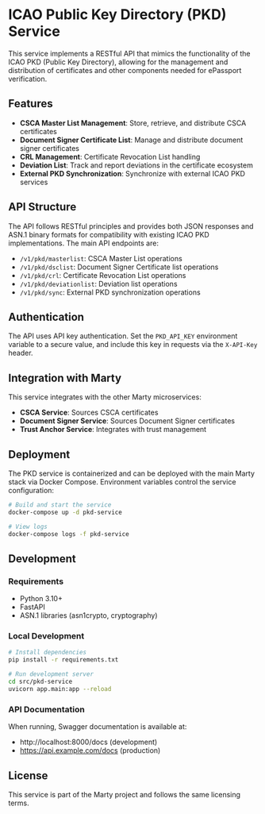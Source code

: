 # ICAO Public Key Directory (PKD) Service

This service implements a RESTful API that mimics the functionality of the ICAO PKD (Public Key Directory), 
allowing for the management and distribution of certificates and other components needed for ePassport verification.

## Features

- **CSCA Master List Management**: Store, retrieve, and distribute CSCA certificates
- **Document Signer Certificate List**: Manage and distribute document signer certificates
- **CRL Management**: Certificate Revocation List handling
- **Deviation List**: Track and report deviations in the certificate ecosystem
- **External PKD Synchronization**: Synchronize with external ICAO PKD services

## API Structure

The API follows RESTful principles and provides both JSON responses and ASN.1 binary formats for compatibility
with existing ICAO PKD implementations. The main API endpoints are:

- `/v1/pkd/masterlist`: CSCA Master List operations
- `/v1/pkd/dsclist`: Document Signer Certificate list operations
- `/v1/pkd/crl`: Certificate Revocation List operations
- `/v1/pkd/deviationlist`: Deviation list operations
- `/v1/pkd/sync`: External PKD synchronization operations

## Authentication

The API uses API key authentication. Set the `PKD_API_KEY` environment variable to a secure value, and include this key in
requests via the `X-API-Key` header.

## Integration with Marty

This service integrates with the other Marty microservices:

- **CSCA Service**: Sources CSCA certificates
- **Document Signer Service**: Sources Document Signer certificates
- **Trust Anchor Service**: Integrates with trust management

## Deployment

The PKD service is containerized and can be deployed with the main Marty stack via Docker Compose.
Environment variables control the service configuration:

```bash
# Build and start the service
docker-compose up -d pkd-service

# View logs
docker-compose logs -f pkd-service
```

## Development

### Requirements

- Python 3.10+
- FastAPI
- ASN.1 libraries (asn1crypto, cryptography)

### Local Development

```bash
# Install dependencies
pip install -r requirements.txt

# Run development server
cd src/pkd-service
uvicorn app.main:app --reload
```

### API Documentation

When running, Swagger documentation is available at:
- http://localhost:8000/docs (development)
- https://api.example.com/docs (production)

## License

This service is part of the Marty project and follows the same licensing terms.